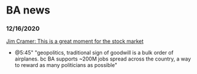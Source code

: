 # BA news


### 12/16/2020
[Jim Cramer: This is a great moment for the stock market](https://www.youtube.com/watch?v=VH_LZfNr3qk)
- @5:45" "geopolitics, traditional sign of goodwill is a bulk order of airplanes. bc BA supports ~200M jobs spread across the country, a way to reward as many politicians as possible"
